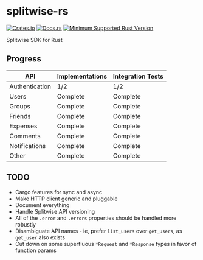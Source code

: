 # splitwise-rs

[![Crates.io](https://img.shields.io/crates/v/splitwise.svg)](https://crates.io/crates/splitwise)
[![Docs.rs](https://img.shields.io/docsrs/splitwise)](https://docs.rs/splitwise)
[![Minimum Supported Rust Version](https://img.shields.io/badge/MSRV-1.56.1-dea584.svg)](https://github.com/rust-lang/rust/releases/tag/1.56.1)

Splitwise SDK for Rust

## Progress

| API            | Implementations | Integration Tests |
|----------------|-----------------|-------------------|
| Authentication | 1/2             | 1/2               |
| Users          | Complete        | Complete          |
| Groups         | Complete        | Complete          |
| Friends        | Complete        | Complete          |
| Expenses       | Complete        | Complete          |
| Comments       | Complete        | Complete          |
| Notifications  | Complete        | Complete          |
| Other          | Complete        | Complete          |

## TODO

- Cargo features for sync and async
- Make HTTP client generic and pluggable
- Document everything
- Handle Splitwise API versioning
- All of the `.error` and `.errors` properties should be handled more robustly
- Disambiguate API names - ie, prefer `list_users` over `get_users`, as `get_user` also exists
- Cut down on some superfluous `*Request` and `*Response` types in favor of function params

